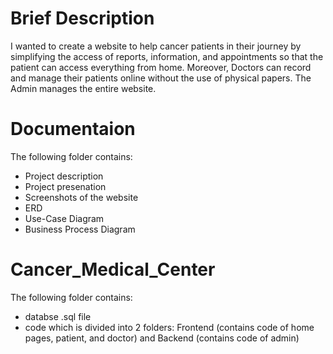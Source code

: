 # Brief Description
I wanted to create a website to help cancer patients in their journey by simplifying the access of reports, information, and appointments so that the patient can access everything from home.
Moreover, Doctors can record and manage their patients online without the use of physical papers.
The Admin manages the entire website.
# Documentaion
The following folder contains:
- Project description
- Project presenation
- Screenshots of the website
- ERD
- Use-Case Diagram
- Business Process Diagram
# Cancer_Medical_Center
The following folder contains:
- databse .sql file
- code which is divided into 2 folders: Frontend (contains code of home pages, patient, and doctor) and Backend (contains code of admin)

